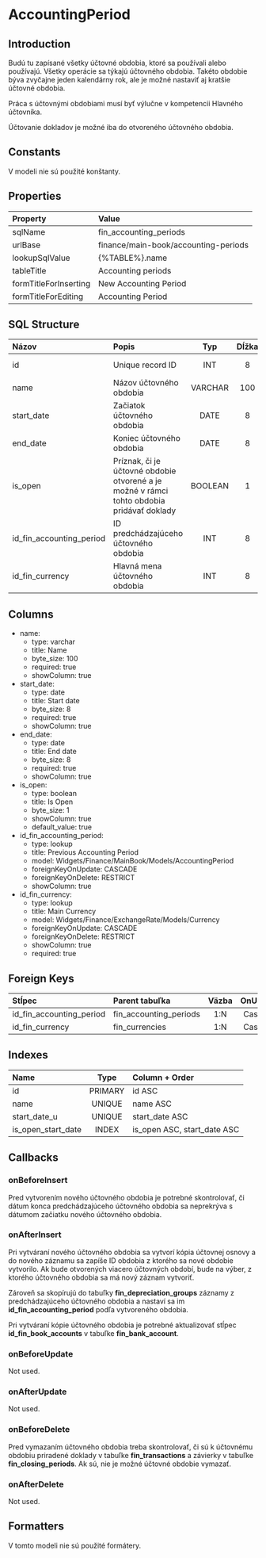# AccountingPeriod

## Introduction

Budú tu zapísané všetky účtovné obdobia, ktoré sa používali alebo používajú. Všetky operácie sa týkajú účtovného obdobia. Takéto obdobie býva zvyčajne jeden kalendárny rok, ale je možné nastaviť aj kratšie účtovné obdobia.

Práca s účtovnými obdobiami musí byť výlučne v kompetencii Hlavného účtovníka.

Účtovanie dokladov je možné iba do otvoreného účtovného obdobia.

## Constants

V modeli nie sú použité konštanty.

## Properties

| Property              | Value                                |
| :-------------------- | :----------------------------------- |
| sqlName               | fin_accounting_periods               |
| urlBase               | finance/main-book/accounting-periods |
| lookupSqlValue        | {%TABLE%}.name                       |
| tableTitle            | Accounting periods                   |
| formTitleForInserting | New Accounting Period                |
| formTitleForEditing   | Accounting Period                    |

## SQL Structure

| Názov                    | Popis                                                                                     | Typ     | Dĺžka | NULL     | Default |
| :----------------------- | :---------------------------------------------------------------------------------------- | :-----: | :---: | :------: | :-----: |
| id                       | Unique record ID                                                                          | INT     | 8     | NOT NULL | 0       |
| name                     | Názov účtovného obdobia                                                                   | VARCHAR | 100   | NOT NULL | ""      |
| start_date               | Začiatok účtovného obdobia                                                                | DATE    | 8     | NOT NULL |         |
| end_date                 | Koniec účtovného obdobia                                                                  | DATE    | 8     | NOT NULL |         |
| is_open                  | Príznak, či je účtovné obdobie otvorené a je možné v rámci tohto obdobia pridávať doklady | BOOLEAN | 1     | NOT NULL | 1       |
| id_fin_accounting_period | ID predchádzajúceho účtovného obdobia                                                     | INT     | 8     | NULL     |         |
| id_fin_currency          | Hlavná mena účtovného obdobia                                                             | INT     | 8     | NOT NULL |         |

## Columns

* name:
  * type: varchar
  * title: Name
  * byte_size: 100
  * required: true
  * showColumn: true
* start_date:
  * type: date
  * title: Start date
  * byte_size: 8
  * required: true
  * showColumn: true
* end_date:
  * type: date
  * title: End date
  * byte_size: 8
  * required: true
  * showColumn: true
* is_open:
  * type: boolean
  * title: Is Open
  * byte_size: 1
  * showColumn: true
  * default_value: true
* id_fin_accounting_period:
  * type: lookup
  * title: Previous Accounting Period
  * model: Widgets/Finance/MainBook/Models/AccountingPeriod
  * foreignKeyOnUpdate: CASCADE
  * foreignKeyOnDelete: RESTRICT
  * showColumn: true
* id_fin_currency:
  * type: lookup
  * title: Main Currency
  * model: Widgets/Finance/ExchangeRate/Models/Currency
  * foreignKeyOnUpdate: CASCADE
  * foreignKeyOnDelete: RESTRICT
  * showColumn: true
  * required: true

## Foreign Keys

| Stĺpec                   | Parent tabuľka         | Väzba | OnUpdate | OnDelete |
| :----------------------- | :--------------------- | :---: | :------: | :------: |
| id_fin_accounting_period | fin_accounting_periods | 1:N   | Cascade  | Cascade  |
| id_fin_currency          | fin_currencies         | 1:N   | Cascade  | Restrict |

## Indexes

| Name               | Type    | Column + Order              |
| :----------------- | :-----: | :-------------------------- |
| id                 | PRIMARY | id ASC                      |
| name               | UNIQUE  | name ASC                    |
| start_date_u       | UNIQUE  | start_date ASC              |
| is_open_start_date | INDEX   | is_open ASC, start_date ASC |

## Callbacks

### onBeforeInsert

Pred vytvorením nového účtovného obdobia je potrebné skontrolovať, či dátum konca predchádzajúceho účtovného obdobia sa neprekrýva s dátumom začiatku nového účtovného obdobia.

### onAfterInsert

Pri vytváraní nového účtovného obdobia sa vytvorí kópia účtovnej osnovy a do nového záznamu sa zapíše ID obdobia z ktorého sa nové obdobie vytvorilo. Ak bude otvorených viacero účtovných období, bude na výber, z ktorého účtovného obdobia sa má nový záznam vytvoriť.

Zároveň sa skopírujú do tabuľky **fin_depreciation_groups** záznamy z predchádzajúceho účtovného obdobia a nastaví sa im **id_fin_accounting_period** podľa vytvoreného obdobia.

Pri vytváraní kópie účtovného obdobia je potrebné aktualizovať stĺpec  **id_fin_book_accounts** v tabuľke **fin_bank_account**.

### onBeforeUpdate

Not used.

### onAfterUpdate

Not used.

### onBeforeDelete

Pred vymazaním účtovného obdobia treba skontrolovať, či sú k účtovnému obdobiu priradené doklady v tabuľke **fin_transactions** a závierky v tabuľke **fin_closing_periods**. Ak sú, nie je možné účtovné obdobie vymazať.

### onAfterDelete

Not used.

## Formatters

V tomto modeli nie sú použité formátery.
